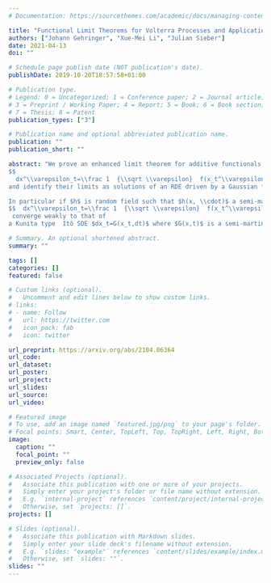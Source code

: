 ```yaml
---
# Documentation: https://sourcethemes.com/academic/docs/managing-content/

title: "Functional Limit Theorems for Volterra Processes and Applications to Homogenization"
authors: ["Johann Gehringer", "Xue-Mei Li", "Julian Sieber"]
date: 2021-04-13
doi: ""

# Schedule page publish date (NOT publication's date).
publishDate: 2019-10-20T18:57:58+01:00

# Publication type.
# Legend: 0 = Uncategorized; 1 = Conference paper; 2 = Journal article;
# 3 = Preprint / Working Paper; 4 = Report; 5 = Book; 6 = Book section;
# 7 = Thesis; 8 = Patent
publication_types: ["3"]

# Publication name and optional abbreviated publication name.
publication: ""
publication_short: ""

abstract: "We prove an enhanced limit theorem for additive functionals of a multidimensional Volterra process $(y_t)_ {t\\geq 0}$. As an application, we establish weak convergence of the solutions of  rough differential equations (RDE) of the form
$$
  dx^\\varepsilon_t=\\frac 1  {\\sqrt \\varepsilon}  f(x_t^\\varepsilon,y_{\\frac{t}{\\varepsilon}})\\,dt+g(x_t^\\varepsilon)\\,d\\mathbf{B}_t,$$
and identify their limits as solutions of an RDE driven by a Gaussian field with  a drift coming from the Lévy area correction of the limiting rough driver. The equation models a passive tracer in a random field.

In particular if $h$ is random field such that $h(x, \\cdot)$ a semi-martingale with spatial parameter $x$, we show that the solutions of the equations 
$$  dx^\\varepsilon_t=\\frac 1  {\\sqrt \\varepsilon}  f(x_t^\\varepsilon,y_{\\frac{t}{\\varepsilon}})\\,dt+h(x_t^\\varepsilon, dt),$$
 converge weakly to that of 
a Kunita type  Itô SDE $dx_t=G(x_t,dt)$ where $G(x,t)$ is a semi-martingale with spatial parameters. Furthermore the $N$-point motions converge."

# Summary. An optional shortened abstract.
summary: ""

tags: []
categories: []
featured: false

# Custom links (optional).
#   Uncomment and edit lines below to show custom links.
# links:
# - name: Follow
#   url: https://twitter.com
#   icon_pack: fab
#   icon: twitter

url_preprint: https://arxiv.org/abs/2104.06364
url_code:
url_dataset:
url_poster:
url_project:
url_slides:
url_source:
url_video:

# Featured image
# To use, add an image named `featured.jpg/png` to your page's folder. 
# Focal points: Smart, Center, TopLeft, Top, TopRight, Left, Right, BottomLeft, Bottom, BottomRight.
image:
  caption: ""
  focal_point: ""
  preview_only: false

# Associated Projects (optional).
#   Associate this publication with one or more of your projects.
#   Simply enter your project's folder or file name without extension.
#   E.g. `internal-project` references `content/project/internal-project/index.md`.
#   Otherwise, set `projects: []`.
projects: []

# Slides (optional).
#   Associate this publication with Markdown slides.
#   Simply enter your slide deck's filename without extension.
#   E.g. `slides: "example"` references `content/slides/example/index.md`.
#   Otherwise, set `slides: ""`.
slides: ""
---
```

